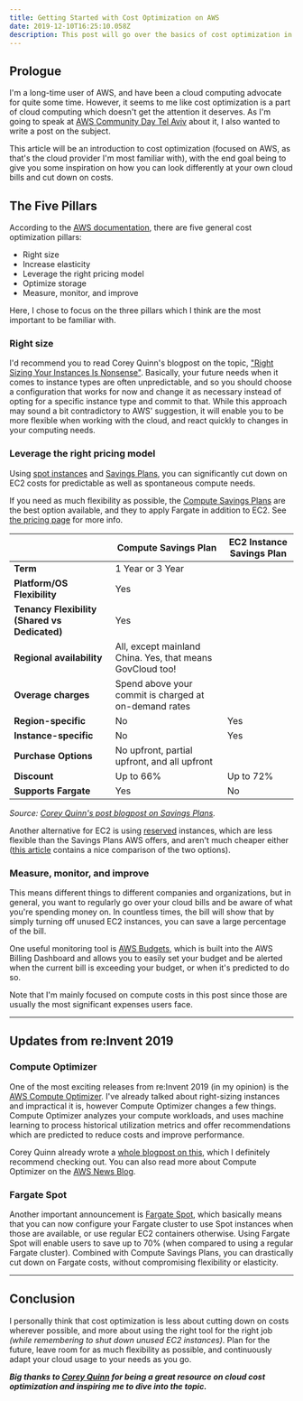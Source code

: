 ```yaml
---
title: Getting Started with Cost Optimization on AWS
date: 2019-12-10T16:25:10.058Z
description: This post will go over the basics of cost optimization in the cloud, and how to save money when using AWS. It also contains an overview of related releases from re:Invent 2019.
---
```


## Prologue

I'm a long-time user of AWS, and have been a cloud computing advocate for quite some time. However, it seems to me like cost optimization is a part of cloud computing which doesn't get the attention it deserves. As I'm going to speak at [AWS Community Day Tel Aviv](https://awscommunitydaytelaviv2019.splashthat.com) about it, I also wanted to write a post on the subject.

This article will be an introduction to cost optimization (focused on AWS, as that's the cloud provider I'm most familiar with), with the end goal being to give you some inspiration on how you can look differently at your own cloud bills and cut down on costs.


## The Five Pillars

According to the [AWS documentation](https://docs.aws.amazon.com/whitepapers/latest/cost-optimization-laying-the-foundation/cost-optimization-pillars.html), there are five general cost optimization pillars:

- Right size
- Increase elasticity
- Leverage the right pricing model
- Optimize storage
- Measure, monitor, and improve

Here, I chose to focus on the three pillars which I think are the most important to be familiar with.

### Right size

I'd recommend you to read Corey Quinn's blogpost on the topic, ["Right Sizing Your Instances Is Nonsense"](https://www.lastweekinaws.com/blog/right-sizing-your-instances-is-nonsense/). Basically, your future needs when it comes to instance types are often unpredictable, and so you should choose a configuration that works for now and change it as necessary instead of opting for a specific instance type and commit to that. While this approach may sound a bit contradictory to AWS' suggestion, it will enable you to be more flexible when working with the cloud, and react quickly to changes in your computing needs.

### Leverage the right pricing model

Using [spot instances](https://aws.amazon.com/ec2/spot) and [Savings Plans](https://docs.aws.amazon.com/savingsplans/latest/userguide/what-is-savings-plans.html), you can significantly cut down on EC2 costs for predictable as well as spontaneous compute needs.

If you need as much flexibility as possible, the [Compute Savings Plans](https://aws.amazon.com/blogs/aws/new-savings-plans-for-aws-compute-services) are the best option available, and they to apply Fargate in addition to EC2. See [the pricing page](https://aws.amazon.com/savingsplans/pricing) for more info.

| | Compute Savings Plan | EC2 Instance Savings Plan |
| --- | --- | --- |
| <b>Term<b> | 1 Year or 3 Year |
| <b>Platform/OS Flexibility</b>  | Yes |
| <b>Tenancy Flexibility (Shared vs Dedicated)</b> | Yes |
| <b>Regional availability</b> | All, except mainland China. Yes, that means GovCloud too! |
| <b>Overage charges</b> | Spend above your commit is charged at on-demand rates |
| <b>Region-specific</b> | No | Yes |
| <b>Instance-specific</b> | No | Yes |
| <b>Purchase Options</b> | No upfront, partial upfront, and all upfront |
| <b>Discount</b> | Up to 66% | Up to 72% |
| <b>Supports Fargate</b> | Yes | No |

_Source: [Corey Quinn's post blogpost on Savings Plans](https://www.lastweekinaws.com/blog/aws-begins-sunsetting-ris-replaces-them-with-something-much-much-better)._

Another alternative for EC2 is using [reserved](https://docs.aws.amazon.com/AWSEC2/latest/UserGuide/ec2-reserved-instances.html) instances, which are less flexible than the Savings Plans AWS offers, and aren't much cheaper either ([this article](https://www.gorillastack.com/news/aws-savings-plans-reserved-instances) contains a nice comparison of the two options).

### Measure, monitor, and improve

This means different things to different companies and organizations, but in general, you want to regularly go over your cloud bills and be aware of what you're spending money on. In countless times, the bill will show that by simply turning off unused EC2 instances, you can save a large percentage of the bill.

One useful monitoring tool is [AWS Budgets](https://aws.amazon.com/aws-cost-management/aws-budgets), which is built into the AWS Billing Dashboard and allows you to easily set your budget and be alerted when the current bill is exceeding your budget, or when it's predicted to do so.

Note that I'm mainly focused on compute costs in this post since those are usually the most significant expenses users face.

---

## Updates from re:Invent 2019

### Compute Optimizer

One of the most exciting releases from re:Invent 2019 (in my opinion) is the [AWS Compute Optimizer](https://aws.amazon.com/compute-optimizer). I've already talked about right-sizing instances and impractical it is, however Compute Optimizer changes a few things.
<br>
Compute Optimizer analyzes your compute workloads, and uses machine learning to process historical utilization metrics and offer recommendations which are predicted to reduce costs and improve performance.

Corey Quinn already wrote a [whole blogpost on this](https://www.lastweekinaws.com/blog/with-compute-optimizer-aws-finds-an-actual-use-for-ai-ml), which I definitely recommend checking out. You can also read more about Compute Optimizer on the [AWS News Blog](https://aws.amazon.com/blogs/aws/aws-compute-optimizer-your-customized-resource-optimization-service).

### Fargate Spot

Another important announcement is [Fargate Spot](https://aws.amazon.com/blogs/aws/aws-fargate-spot-now-generally-available), which basically means that you can now configure your Fargate cluster to use Spot instances when those are available, or use regular EC2 containers otherwise. Using Fargate Spot will enable users to save up to 70% (when compared to using a regular Fargate cluster). Combined with Compute Savings Plans, you can drastically cut down on Fargate costs, without compromising flexibility or elasticity.

---


## Conclusion

I personally think that cost optimization is less about cutting down on costs wherever possible, and more about using the right tool for the right job _(while remembering to shut down unused EC2 instances)_. Plan for the future, leave room for as much flexibility as possible, and continuously adapt your cloud usage to your needs as you go.

***Big thanks to [Corey Quinn](https://twitter.com/QuinnyPig) for being a great resource on cloud cost optimization and inspiring me to dive into the topic.***
